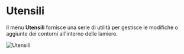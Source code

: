# Utensili

Il menu **Utensili** fornisce una serie di utilità per gestisce le modifiche o aggiunte dei contorni all'interno delle lamiere.

![Utensili](/utensili/utensili.png)
